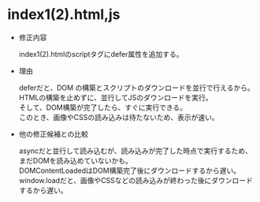 # index1(2).html,js

- 修正内容

  index1(2).htmlのscriptタグにdefer属性を追加する。

- 理由

  deferだと、DOM の構築とスクリプトのダウンロードを並行で行えるから。  
  HTMLの構築を止めずに、並行してJSのダウンロードを実行。  
  そして、DOM構築が完了したら、すぐに実行できる。  
  このとき、画像やCSSの読み込みは待たないため、表示が速い。

- 他の修正候補との比較

  asyncだと並行して読み込むが、読み込みが完了した時点で実行するため、まだDOMを読み込めていないかも。  
  DOMContentLoadedはDOM構築完了後にダウンロードするから遅い。  
  window.loadだと、画像やCSSなどの読み込みが終わった後にダウンロードするから遅い。

